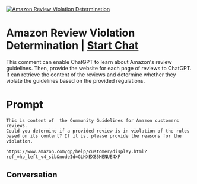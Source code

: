 
[![Amazon Review Violation Determination](https://flow-prompt-covers.s3.us-west-1.amazonaws.com/icon/minimalist/mini_5.png)](https://gptcall.net/chat.html?data=%7B%22contact%22%3A%7B%22id%22%3A%22qvqCzmcpo7OKU4UHyNemT%22%2C%22flow%22%3Atrue%7D%7D)
# Amazon Review Violation Determination | [Start Chat](https://gptcall.net/chat.html?data=%7B%22contact%22%3A%7B%22id%22%3A%22qvqCzmcpo7OKU4UHyNemT%22%2C%22flow%22%3Atrue%7D%7D)
This comment can enable ChatGPT to learn about Amazon's review guidelines. Then, provide the website for each page of reviews to ChatGPT. It can retrieve the content of the reviews and determine whether they violate the guidelines based on the provided regulations.

# Prompt

```
This is content of  the Community Guidelines for Amazon customers reviews.
Could you determine if a provided review is in violation of the rules based on its content? If it is, please provide the reasons for the violation.

https://www.amazon.com/gp/help/customer/display.html?ref_=hp_left_v4_sib&nodeId=GLHXEX85MENUE4XF
```

## Conversation





